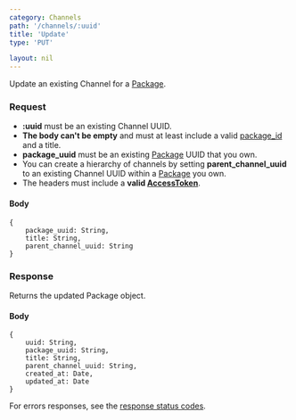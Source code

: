 ```yaml
---
category: Channels
path: '/channels/:uuid'
title: 'Update'
type: 'PUT'

layout: nil
---
```


Update an existing Channel for a [Package](#/get-package).

### Request

* **:uuid** must be an existing Channel UUID.
* **The body can't be empty** and must at least include a valid [package_id](#/get-package) and a title.
* **package_uuid** must be an existing [Package](#/get-package) UUID that you own.
* You can create a hierarchy of channels by setting **parent_channel_uuid** to an existing Channel UUID within a [Package](#/get-package) you own.
* The headers must include a **valid [AccessToken](#/post-access-token)**.

#### Body
    
    {
        package_uuid: String,
        title: String,
        parent_channel_uuid: String
    }

### Response

Returns the updated Package object.

#### Body

    {
        uuid: String,
        package_uuid: String,
        title: String,
        parent_channel_uuid: String,
        created_at: Date,
        updated_at: Date
    }

For errors responses, see the [response status codes](#/response-status-codes).